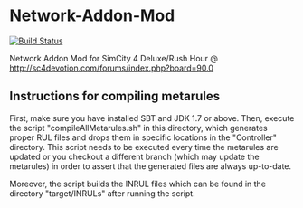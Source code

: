 Network-Addon-Mod
=================

[![Build Status](https://travis-ci.org/NAMTeam/Network-Addon-Mod.svg?branch=master)](https://travis-ci.org/NAMTeam/Network-Addon-Mod)

Network Addon Mod for SimCity 4 Deluxe/Rush Hour @ http://sc4devotion.com/forums/index.php?board=90.0


Instructions for compiling metarules
------------------------------------

First, make sure you have installed SBT and JDK 1.7 or above. Then, execute the script "compileAllMetarules.sh"
in this directory, which generates proper RUL files and drops them in specific locations in
the "Controller" directory. This script needs to be executed every time the metarules are
updated or you checkout a different branch (which may update the metarules) in order to
assert that the generated files are always up-to-date.

Moreover, the script builds the INRUL files which can be found in the directory "target/INRULs"
after running the script.

